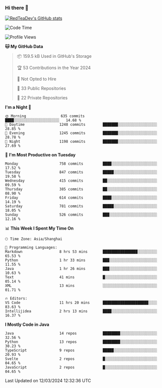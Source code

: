 ### Hi there 👋

<!--
**RedTeaDev/RedTeaDev** is a ✨ _special_ ✨ repository because its `README.md` (this file) appears on your GitHub profile.

Here are some ideas to get you started:

- 🔭 I’m currently working on ...
- 🌱 I’m currently learning ...
- 👯 I’m looking to collaborate on ...
- 🤔 I’m looking for help with ...
- 💬 Ask me about ...
- 📫 How to reach me: ...
- 😄 Pronouns: ...
- ⚡ Fun fact: ...
-->

<!--
[![wakatime](https://wakatime.com/badge/user/6b101ed0-04c0-4490-9283-eb61f2efff96.svg)](https://wakatime.com/@6b101ed0-04c0-4490-9283-eb61f2efff96)
!-->

[![RedTeaDev's GitHub stats](https://github-readme-stats.vercel.app/api?username=RedTeaDev)](https://github.com/anuraghazra/github-readme-stats)
<!--
[![willianrod's wakatime stats](https://github-readme-stats.vercel.app/api/wakatime?username=RedTeaDev)](https://github.com/anuraghazra/github-readme-stats)
!-->
<!--START_SECTION:waka-->
![Code Time](http://img.shields.io/badge/Code%20Time-2%2C093%20hrs%2043%20mins-blue)

![Profile Views](http://img.shields.io/badge/Profile%20Views-1-blue)

**🐱 My GitHub Data** 

> 📦 159.5 kB Used in GitHub's Storage 
 > 
> 🏆 53 Contributions in the Year 2024
 > 
> 🚫 Not Opted to Hire
 > 
> 📜 33 Public Repositories 
 > 
> 🔑 22 Private Repositories 
 > 
**I'm a Night 🦉** 

```text
🌞 Morning                635 commits         ████░░░░░░░░░░░░░░░░░░░░░   14.68 % 
🌆 Daytime                1248 commits        ███████░░░░░░░░░░░░░░░░░░   28.85 % 
🌃 Evening                1245 commits        ███████░░░░░░░░░░░░░░░░░░   28.78 % 
🌙 Night                  1198 commits        ███████░░░░░░░░░░░░░░░░░░   27.69 % 
```
📅 **I'm Most Productive on Tuesday** 

```text
Monday                   758 commits         ████░░░░░░░░░░░░░░░░░░░░░   17.52 % 
Tuesday                  847 commits         █████░░░░░░░░░░░░░░░░░░░░   19.58 % 
Wednesday                415 commits         ██░░░░░░░░░░░░░░░░░░░░░░░   09.59 % 
Thursday                 385 commits         ██░░░░░░░░░░░░░░░░░░░░░░░   08.90 % 
Friday                   614 commits         ████░░░░░░░░░░░░░░░░░░░░░   14.19 % 
Saturday                 781 commits         █████░░░░░░░░░░░░░░░░░░░░   18.05 % 
Sunday                   526 commits         ███░░░░░░░░░░░░░░░░░░░░░░   12.16 % 
```


📊 **This Week I Spent My Time On** 

```text
🕑︎ Time Zone: Asia/Shanghai

💬 Programming Languages: 
Markdown                 8 hrs 53 mins       ████████████████░░░░░░░░░   65.53 % 
Python                   1 hr 33 mins        ███░░░░░░░░░░░░░░░░░░░░░░   11.55 % 
Java                     1 hr 26 mins        ███░░░░░░░░░░░░░░░░░░░░░░   10.63 % 
Text                     41 mins             █░░░░░░░░░░░░░░░░░░░░░░░░   05.14 % 
XML                      13 mins             ░░░░░░░░░░░░░░░░░░░░░░░░░   01.71 % 

🔥 Editors: 
VS Code                  11 hrs 20 mins      █████████████████████░░░░   83.63 % 
Intellijidea             2 hrs 13 mins       ████░░░░░░░░░░░░░░░░░░░░░   16.37 % 
```

**I Mostly Code in Java** 

```text
Java                     14 repos            ████████░░░░░░░░░░░░░░░░░   32.56 % 
Python                   13 repos            ████████░░░░░░░░░░░░░░░░░   30.23 % 
TypeScript               9 repos             █████░░░░░░░░░░░░░░░░░░░░   20.93 % 
Svelte                   2 repos             █░░░░░░░░░░░░░░░░░░░░░░░░   04.65 % 
JavaScript               2 repos             █░░░░░░░░░░░░░░░░░░░░░░░░   04.65 % 
```




 Last Updated on 12/03/2024 12:32:36 UTC
<!--END_SECTION:waka-->


